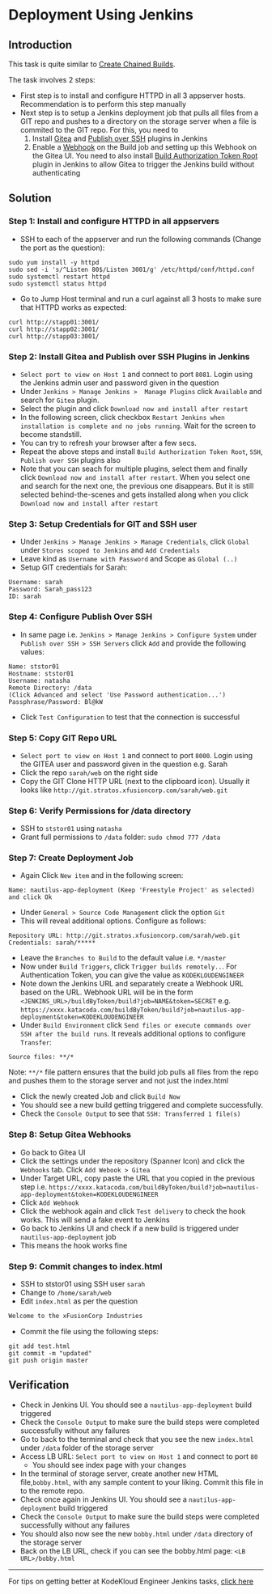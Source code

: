 # Deployment Using Jenkins
## Introduction
This task is quite similar to [Create Chained Builds](./Create-Chained-Builds.md).

The task involves 2 steps:
  * First step is to install and configure HTTPD in all 3 appserver hosts. Recommendation is to perform this step manually
  * Next step is to setup a Jenkins deployment job that pulls all files from a GIT repo and pushes to a directory on the storage server when a file is commited to the GIT repo. For this, you need to 
    1. Install [Gitea](https://plugins.jenkins.io/gitea/) and [Publish over SSH](https://plugins.jenkins.io/publish-over-ssh/) plugins in Jenkins
    2. Enable a [Webhook](https://en.wikipedia.org/wiki/Webhook) on the Build job and setting up this Webhook on the Gitea UI. You need to also install [Build Authorization Token Root](https://plugins.jenkins.io/build-token-root/) plugin in Jenkins to allow Gitea to trigger the Jenkins build without authenticating

## Solution
### Step 1: Install and configure HTTPD in all appservers
* SSH to each of the appserver and run the following commands (Change the port as the question):
```
sudo yum install -y httpd
sudo sed -i 's/^Listen 80$/Listen 3001/g' /etc/httpd/conf/httpd.conf
sudo systemctl restart httpd
sudo systemctl status httpd
```
* Go to Jump Host terminal and run a curl against all 3 hosts to make sure that HTTPD works as expected:
```
curl http://stapp01:3001/
curl http://stapp02:3001/
curl http://stapp03:3001/
```

### Step 2: Install Gitea and Publish over SSH Plugins in Jenkins
* `Select port to view on Host 1` and connect to port `8081`. Login using the Jenkins admin user and password given in the question
* Under  `Jenkins > Manage Jenkins >  Manage Plugins` click `Available` and search for `Gitea` plugin.
* Select the plugin and click `Download now and install after restart`
* In the following screen, click checkbox `Restart Jenkins when installation is complete and no jobs running`. Wait for the screen to become standstill.
* You can try to refresh your browser after a few secs.
* Repeat the above steps and install `Build Authorization Token Root`, `SSH`, `Publish over SSH` plugins also
* Note that you can seach for multiple plugins, select them and finally click `Download now and install after restart`. When you select one and search for the next one, the previous one disappears. But it is still selected behind-the-scenes and gets installed along when you click `Download now and install after restart`

### Step 3: Setup Credentials for GIT and SSH user
* Under `Jenkins > Manage Jenkins > Manage Credentials`, click `Global` under `Stores scoped to Jenkins` and `Add Credentials`
* Leave kind as `Username with Password` and Scope as `Global (..)`
* Setup GIT credentials for Sarah:
```
Username: sarah
Password: Sarah_pass123
ID: sarah
```

### Step 4: Configure Publish Over SSH
* In same page i.e. `Jenkins > Manage Jenkins > Configure System` under `Publish over SSH > SSH Servers` click `Add` and provide the following values:
```
Name: ststor01
Hostname: ststor01
Username: natasha
Remote Directory: /data
(Click Advanced and select 'Use Password authentication...')
Passphrase/Password: Bl@kW
```
* Click `Test Configuration` to test that the connection is successful

### Step 5: Copy GIT Repo URL
* `Select port to view on Host 1` and connect to port `8000`. Login using the GITEA user and password given in the question e.g. Sarah
* Click the repo `sarah/web` on the right side
* Copy the GIT Clone HTTP URL (next to the clipboard icon). Usually it looks like `http://git.stratos.xfusioncorp.com/sarah/web.git`

### Step 6: Verify Permissions for /data directory
* SSH to `ststor01` using `natasha` 
* Grant full permissions to `/data` folder: `sudo chmod 777 /data`

### Step 7: Create Deployment Job
* Again Click `New item` and in the following screen:
```
Name: nautilus-app-deployment (Keep 'Freestyle Project' as selected) and click Ok
```
* Under `General > Source Code Management` click the option `Git`
* This will reveal additional options. Configure as follows:
```
Repository URL: http://git.stratos.xfusioncorp.com/sarah/web.git
Credentials: sarah/*****
```
* Leave the `Branches to Build` to the default value i.e. `*/master`
* Now under `Build Triggers`, click `Trigger builds remotely..`. For Authentication Token, you can give the value as `KODEKLOUDENGINEER`
* Note down the Jenkins URL and separately create a Webhook URL based on the URL. Webhook URL will be in the form `<JENKINS_URL>/buildByToken/build?job=NAME&token=SECRET`
e.g. `https://xxxx.katacoda.com/buildByToken/build?job=nautilus-app-deployment&token=KODEKLOUDENGINEER`
* Under `Build Environment` click `Send files or execute commands over SSH after the build runs`. It reveals additional options to configure `Transfer`:
```
Source files: **/*
```
Note: `**/*` file pattern ensures that the build job pulls all files from the repo and pushes them to the storage server and not just the index.html

* Click the newly created Job and click `Build Now`
* You should see a new build getting triggered and complete successfully.
* Check the `Console Output` to see that `SSH: Transferred 1 file(s)`

### Step 8: Setup Gitea Webhooks
* Go back to Gitea UI
* Click the settings under the repository (Spanner Icon) and click the `Webhooks` tab. Click `Add Webook > Gitea`
* Under Target URL, copy paste the URL that you copied in the previous step i.e. `https://xxxx.katacoda.com/buildByToken/build?job=nautilus-app-deployment&token=KODEKLOUDENGINEER`
* Click `Add Webhook`
* Click the webhook again and click `Test delivery` to check the hook works. This will send a fake event to Jenkins
* Go back to Jenkins UI and check if a new build is triggered under `nautilus-app-deployment` job
* This means the hook works fine

### Step 9: Commit changes to index.html
* SSH to ststor01 using SSH user `sarah`
* Change to `/home/sarah/web`
* Edit `index.html` as per the question
```html
Welcome to the xFusionCorp Industries
```
* Commit the file using the following steps:
```
git add test.html
git commit -m "updated"
git push origin master
```

## Verification
* Check in Jenkins UI. You should see a `nautilus-app-deployment` build triggered
* Check the `Console Output` to make sure the build steps were completed successfully without any failures
* Go to back to the terminal and check that you see the new `index.html` under `/data` folder of the storage server
* Access LB URL: `Select port to view on Host 1` and connect to port `80`
  * You should see index page with your changes
* In the terminal of storage server, create another new HTML file,`bobby.html`, with any sample content to your liking. Commit this file in to the remote repo.
* Check once again in Jenkins UI. You should see a `nautilus-app-deployment` build triggered
* Check the `Console Output` to make sure the build steps were completed successfully without any failures
* You should also now see the new `bobby.html` under `/data` directory of the storage server
* Back on the LB URL, check if you can see the bobby.html page: `<LB URL>/bobby.html`

---
For tips on getting better at KodeKloud Engineer Jenkins tasks, [click here](./README.md)